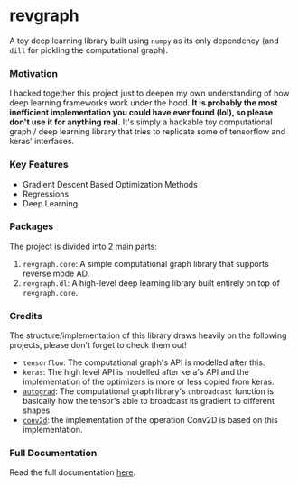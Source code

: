 # revgraph

A toy deep learning library built using `numpy` as its only dependency (and 
`dill` for pickling the computational graph).


### Motivation

I hacked together this project just to deepen my own understanding of how deep
learning frameworks work under the hood. **It is probably the most inefficient 
implementation you could have ever found (lol), so please don't use it for 
anything real.** It's simply a hackable toy computational graph / deep 
learning library that tries to replicate some of tensorflow and keras' 
interfaces.


### Key Features

* Gradient Descent Based Optimization Methods
* Regressions
* Deep Learning


### Packages

The project is divided into 2 main parts:

1. `revgraph.core`: A simple computational graph library that supports reverse 
   mode AD.
2. `revgraph.dl`: A high-level deep learning library built entirely on top of 
   `revgraph.core`.


### Credits

The structure/implementation of this library draws heavily on the following 
projects, please don't forget to check them out!

+ `tensorflow`: The computational graph's API is modelled after this.
+ `keras`: The high level API is modelled after kera's API and the 
  implementation of the optimizers is more or less copied from keras.
+ [`autograd`](https://github.com/HIPS/autograd): The computational graph 
  library's `unbroadcast` function is basically how the tensor's able to 
  broadcast its gradient to different shapes.
+ [`conv2d`](https://github.com/renmengye/np-conv2d/tree/master): the implementation
  of the operation Conv2D is based on this implementation.

### Full Documentation

Read the full documentation [here]().

